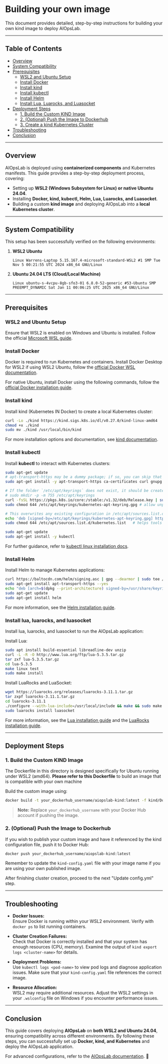 # Building your own image

This document provides detailed, step-by-step instructions for building your own kind image to deploy AIOpsLab.

---

## Table of Contents

- [Overview](#overview)
- [System Compatibility](#system-compatibility)
- [Prerequisites](#prerequisites)
  - [WSL2 and Ubuntu Setup](#wsl2-and-ubuntu-setup)
  - [Install Docker](#install-docker)
  - [Install kind](#install-kind)
  - [Install kubectl](#install-kubectl)
  - [Install Helm](#install-helm)
  - [Install Lua, Luarocks, and Luasocket](#install-lua-luarocks-and-luasocket)
- [Deployment Steps](#deployment-steps)
  - [1. Build the Custom KIND Image](#1-build-the-custom-kind-image)
  - [2. (Optional) Push the Image to Dockerhub](#2-optional-push-the-image-to-dockerhub)
  - [3. Create a kind Kubernetes Cluster](#4-create-a-kind-kubernetes-cluster)
- [Troubleshooting](#troubleshooting)
- [Conclusion](#conclusion)

---

## **Overview**
AIOpsLab is deployed using **containerized components** and Kubernetes manifests. This guide provides a step-by-step deployment process, covering:

- Setting up **WSL2 (Windows Subsystem for Linux) or native Ubuntu 24.04**.
- Installing **Docker, kind, kubectl, Helm, Lua, Luarocks, and Luasocket**.
- Building a custom **kind image** and deploying AIOpsLab into a **local Kubernetes cluster**.

---

## **System Compatibility**
This setup has been successfully verified on the following environments:
1. **WSL2 Ubuntu**  
   ```
   Linux Warrens-Laptop 5.15.167.4-microsoft-standard-WSL2 #1 SMP Tue Nov 5 00:21:55 UTC 2024 x86_64 GNU/Linux
   ```
2. **Ubuntu 24.04 LTS (Cloud/Local Machine)**  
   ```
   Linux ubuntu-s-4vcpu-8gb-sfo3-01 6.8.0-52-generic #53-Ubuntu SMP PREEMPT_DYNAMIC Sat Jan 11 00:06:25 UTC 2025 x86_64 GNU/Linux
   ```

---

## **Prerequisites**

### **WSL2 and Ubuntu Setup**
Ensure that WSL2 is enabled on Windows and Ubuntu is installed. Follow the official [Microsoft WSL guide](https://learn.microsoft.com/en-us/windows/wsl/install).


### **Install Docker**
Docker is required to run Kubernetes and containers. Install Docker Desktop for WSL2 if using WSL2 Ubuntu, follow the [official Docker WSL documentation](https://docs.docker.com/desktop/wsl/).

For native Ubuntu, install Docker using the following commands, follow the [official Docker installation guide](https://docs.docker.com/engine/install/ubuntu/).

### **Install kind**
Install kind (Kubernetes IN Docker) to create a local Kubernetes cluster:
```bash
curl -Lo ./kind https://kind.sigs.k8s.io/dl/v0.27.0/kind-linux-amd64
chmod +x ./kind
sudo mv ./kind /usr/local/bin/kind
```

For more installation options and documentation, see [kind documentation](https://kind.sigs.k8s.io/docs/user/quick-start/).
### **Install kubectl**
Install **kubectl** to interact with Kubernetes clusters:
```bash
sudo apt-get update
# apt-transport-https may be a dummy package; if so, you can skip that package
sudo apt-get install -y apt-transport-https ca-certificates curl gnupg

# If the folder `/etc/apt/keyrings` does not exist, it should be created before the curl command, read the note below.
# sudo mkdir -p -m 755 /etc/apt/keyrings
curl -fsSL https://pkgs.k8s.io/core:/stable:/v1.32/deb/Release.key | sudo gpg --dearmor -o /etc/apt/keyrings/kubernetes-apt-keyring.gpg
sudo chmod 644 /etc/apt/keyrings/kubernetes-apt-keyring.gpg # allow unprivileged APT programs to read this keyring

# This overwrites any existing configuration in /etc/apt/sources.list.d/kubernetes.list
echo 'deb [signed-by=/etc/apt/keyrings/kubernetes-apt-keyring.gpg] https://pkgs.k8s.io/core:/stable:/v1.32/deb/ /' | sudo tee /etc/apt/sources.list.d/kubernetes.list
sudo chmod 644 /etc/apt/sources.list.d/kubernetes.list   # helps tools such as command-not-found to work correctly

sudo apt-get update
sudo apt-get install -y kubectl
```

For further guidance, refer to [kubectl linux installation docs](https://kubernetes.io/docs/tasks/tools/install-kubectl-linux/).

### Install Helm

Install Helm to manage Kubernetes applications:

```bash
curl https://baltocdn.com/helm/signing.asc | gpg --dearmor | sudo tee /usr/share/keyrings/helm.gpg > /dev/null
sudo apt-get install apt-transport-https --yes
echo "deb [arch=$(dpkg --print-architecture) signed-by=/usr/share/keyrings/helm.gpg] https://baltocdn.com/helm/stable/debian/ all main" | sudo tee /etc/apt/sources.list.d/helm-stable-debian.list
sudo apt-get update
sudo apt-get install helm
```

For more information, see the [Helm installation guide](https://helm.sh/docs/intro/install/).

### Install lua, luarocks, and luasocket

Install lua, luarocks, and luasocket to run the AIOpsLab application:

Install Lua:
```bash
sudo apt install build-essential libreadline-dev unzip
curl -L -R -O http://www.lua.org/ftp/lua-5.3.5.tar.gz
tar zxf lua-5.3.5.tar.gz
cd lua-5.3.5
make linux test
sudo make install
```

Install LuaRocks and LuaSocket:
```bash
wget https://luarocks.org/releases/luarocks-3.11.1.tar.gz
tar zxpf luarocks-3.11.1.tar.gz
cd luarocks-3.11.1
./configure --with-lua-include=/usr/local/include && make && sudo make install
sudo luarocks install luasocket
```

For more information, see the [Lua installation guide](https://www.lua.org/download.html) and the [LuaRocks installation guide](https://github.com/luarocks/luarocks/blob/master/docs/index.md).

---

## Deployment Steps

### 1. Build the Custom KIND Image

The Dockerfile in this directory is designed specifically for Ubuntu running under WSL2 (amd64). **Please refer to this Dockerfile** to build an image that is compatible with your own machine 

Build the custom image using:

```bash
docker build -t your_dockerhub_username/aiopslab-kind:latest -f kind/Dockerfile .
```
> **Note:** Replace `your_dockerhub_username` with your Docker Hub account if pushing the image.

### 2. (Optional) Push the Image to Dockerhub

If you wish to publish your custom image and have it referenced by the kind configuration file, push it to Docker Hub:

```bash
docker push your_dockerhub_username/aiopslab-kind:latest
```

Remember to update the `kind-config.yaml` file with your image name if you are using your own published image.


After finishing cluster creation, proceed to the next "Update config.yml" step.

---

## **Troubleshooting**

- **Docker Issues:**  
  Ensure Docker is running within your WSL2 environment. Verify with `docker ps` to list running containers.

- **Cluster Creation Failures:**  
  Check that Docker is correctly installed and that your system has enough resources (CPU, memory). Examine the output of `kind export logs <cluster-name>` for details.

- **Deployment Problems:**  
  Use `kubectl logs <pod-name>` to view pod logs and diagnose application issues. Make sure that your `kind-config.yaml` file references the correct image.

- **Resource Allocation:**  
  WSL2 may require additional resources. Adjust the WSL2 settings in your `.wslconfig` file on Windows if you encounter performance issues.

---

## **Conclusion**
This guide covers deploying **AIOpsLab** on **both WSL2 and Ubuntu 24.04**, ensuring compatibility across different environments. By following these steps, you can successfully set up **Docker, kind, and Kubernetes** and deploy the AIOpsLab application.

For advanced configurations, refer to the [AIOpsLab documentation](https://github.com/Flemington8/AIOpsLab). 🚀
